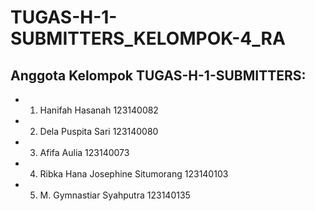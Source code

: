 # TUGAS-H-1-SUBMITTERS_KELOMPOK-4_RA
## Anggota Kelompok TUGAS-H-1-SUBMITTERS:
- 1. Hanifah Hasanah	123140082
- 2. Dela Puspita Sari	123140080
- 3. Afifa Aulia	123140073
- 4. Ribka Hana Josephine Situmorang	123140103
- 5. M. Gymnastiar Syahputra	123140135
